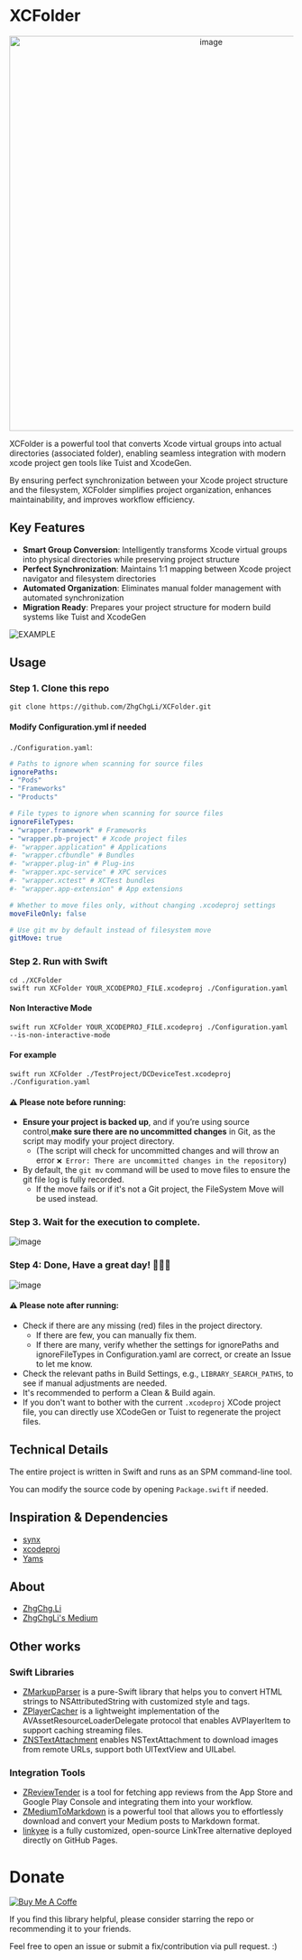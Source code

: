 # XCFolder

<p align="center">
  <img width="700" alt="image" src="https://github.com/user-attachments/assets/27df3d5c-0ad8-46aa-842d-10aaf0bbaeb0" />
</p>

XCFolder is a powerful tool that converts Xcode virtual groups into actual directories (associated folder), enabling seamless integration with modern xcode project gen tools like Tuist and XcodeGen.

By ensuring perfect synchronization between your Xcode project structure and the filesystem, XCFolder simplifies project organization, enhances maintainability, and improves workflow efficiency.

## Key Features
- **Smart Group Conversion**: Intelligently transforms Xcode virtual groups into physical directories while preserving project structure
- **Perfect Synchronization**: Maintains 1:1 mapping between Xcode project navigator and filesystem directories
- **Automated Organization**: Eliminates manual folder management with automated synchronization
- **Migration Ready**: Prepares your project structure for modern build systems like Tuist and XcodeGen

![EXAMPLE](https://github.com/user-attachments/assets/aa099b5a-191b-42a0-b7f9-2005d5ca4b90)


## Usage
### Step 1. Clone this repo
```
git clone https://github.com/ZhgChgLi/XCFolder.git
```

#### Modify Configuration.yml if needed
`./Configuration.yaml`:

```yaml
# Paths to ignore when scanning for source files
ignorePaths:
- "Pods"
- "Frameworks"
- "Products"

# File types to ignore when scanning for source files
ignoreFileTypes:
- "wrapper.framework" # Frameworks
- "wrapper.pb-project" # Xcode project files
#- "wrapper.application" # Applications
#- "wrapper.cfbundle" # Bundles
#- "wrapper.plug-in" # Plug-ins
#- "wrapper.xpc-service" # XPC services
#- "wrapper.xctest" # XCTest bundles
#- "wrapper.app-extension" # App extensions

# Whether to move files only, without changing .xcodeproj settings
moveFileOnly: false

# Use git mv by default instead of filesystem move
gitMove: true
```

### Step 2. Run with Swift
```
cd ./XCFolder
swift run XCFolder YOUR_XCODEPROJ_FILE.xcodeproj ./Configuration.yaml
```
#### Non Interactive Mode
```
swift run XCFolder YOUR_XCODEPROJ_FILE.xcodeproj ./Configuration.yaml --is-non-interactive-mode
```
#### For example
```
swift run XCFolder ./TestProject/DCDeviceTest.xcodeproj ./Configuration.yaml
```

#### **⚠️ Please note before running:**
- **Ensure your project is backed up**, and if you’re using source control,**make sure there are no uncommitted changes** in Git, as the script may modify your project directory.
  - (The script will check for uncommitted changes and will throw an error `❌ Error: There are uncommitted changes in the repository`)
- By default, the `git mv` command will be used to move files to ensure the git file log is fully recorded.
  - If the move fails or if it's not a Git project, the FileSystem Move will be used instead.

### Step 3. Wait for the execution to complete.

![image](https://github.com/user-attachments/assets/e8e6a4fe-5bf7-40f5-8d17-521a42da97b4)

### Step 4: Done, Have a great day! 🚀🚀🚀

![image](https://github.com/user-attachments/assets/65025508-a309-4249-b63d-de5148f8203b)

#### **⚠️ Please note after running:**
- Check if there are any missing (red) files in the project directory.
  - If there are few, you can manually fix them.
  - If there are many, verify whether the settings for ignorePaths and ignoreFileTypes in Configuration.yaml are correct, or create an Issue to let me know.
- Check the relevant paths in Build Settings, e.g., `LIBRARY_SEARCH_PATHS`, to see if manual adjustments are needed.
- It's recommended to perform a Clean & Build again.
- If you don't want to bother with the current `.xcodeproj` XCode project file, you can directly use XCodeGen or Tuist to regenerate the project files.


## Technical Details
The entire project is written in Swift and runs as an SPM command-line tool.

You can modify the source code by opening `Package.swift` if needed.

## Inspiration & Dependencies
- [synx](https://github.com/venmo/synx)
- [xcodeproj](https://github.com/tuist/xcodeproj)
- [Yams](https://github.com/jpsim/Yams)

## About
- [ZhgChg.Li](https://zhgchg.li/)
- [ZhgChgLi's Medium](https://blog.zhgchg.li/)

## Other works
### Swift Libraries
- [ZMarkupParser](https://github.com/ZhgChgLi/ZMarkupParser) is a pure-Swift library that helps you to convert HTML strings to NSAttributedString with customized style and tags.
- [ZPlayerCacher](https://github.com/ZhgChgLi/ZPlayerCacher) is a lightweight implementation of the AVAssetResourceLoaderDelegate protocol that enables AVPlayerItem to support caching streaming files.
- [ZNSTextAttachment](https://github.com/ZhgChgLi/ZNSTextAttachment) enables NSTextAttachment to download images from remote URLs, support both UITextView and UILabel.

### Integration Tools
- [ZReviewTender](https://github.com/ZhgChgLi/ZReviewTender) is a tool for fetching app reviews from the App Store and Google Play Console and integrating them into your workflow.
- [ZMediumToMarkdown](https://github.com/ZhgChgLi/ZMediumToMarkdown) is a powerful tool that allows you to effortlessly download and convert your Medium posts to Markdown format.
- [linkyee](https://github.com/ZhgChgLi/linkyee) is a fully customized, open-source LinkTree alternative deployed directly on GitHub Pages.



# Donate

[![Buy Me A Coffe](https://img.buymeacoffee.com/button-api/?text=Buy%20me%20a%20beer!&emoji=%F0%9F%8D%BA&slug=zhgchgli&button_colour=FFDD00&font_colour=000000&font_family=Bree&outline_colour=000000&coffee_colour=ffffff)](https://www.buymeacoffee.com/zhgchgli)

If you find this library helpful, please consider starring the repo or recommending it to your friends.

Feel free to open an issue or submit a fix/contribution via pull request. :)
